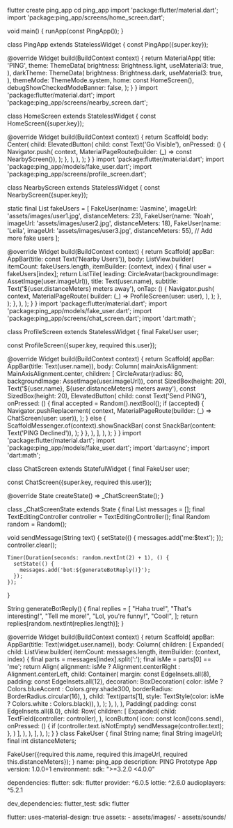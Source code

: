 flutter create ping_app
cd ping_app
import 'package:flutter/material.dart';
import 'package:ping_app/screens/home_screen.dart';

void main() {
  runApp(const PingApp());
}

class PingApp extends StatelessWidget {
  const PingApp({super.key});

  @override
  Widget build(BuildContext context) {
    return MaterialApp(
      title: 'PING',
      theme: ThemeData(
        brightness: Brightness.light,
        useMaterial3: true,
      ),
      darkTheme: ThemeData(
        brightness: Brightness.dark,
        useMaterial3: true,
      ),
      themeMode: ThemeMode.system,
      home: const HomeScreen(),
      debugShowCheckedModeBanner: false,
    );
  }
}
import 'package:flutter/material.dart';
import 'package:ping_app/screens/nearby_screen.dart';

class HomeScreen extends StatelessWidget {
  const HomeScreen({super.key});

  @override
  Widget build(BuildContext context) {
    return Scaffold(
      body: Center(
        child: ElevatedButton(
          child: const Text('Go Visible'),
          onPressed: () {
            Navigator.push(
              context,
              MaterialPageRoute(builder: (_) => const NearbyScreen()),
            );
          },
        ),
      ),
    );
  }
}
import 'package:flutter/material.dart';
import 'package:ping_app/models/fake_user.dart';
import 'package:ping_app/screens/profile_screen.dart';

class NearbyScreen extends StatelessWidget {
  const NearbyScreen({super.key});

  static final List<FakeUser> fakeUsers = [
    FakeUser(name: 'Jasmine', imageUrl: 'assets/images/user1.jpg', distanceMeters: 23),
    FakeUser(name: 'Noah', imageUrl: 'assets/images/user2.jpg', distanceMeters: 18),
    FakeUser(name: 'Leila', imageUrl: 'assets/images/user3.jpg', distanceMeters: 55),
    // Add more fake users
  ];

  @override
  Widget build(BuildContext context) {
    return Scaffold(
      appBar: AppBar(title: const Text('Nearby Users')),
      body: ListView.builder(
        itemCount: fakeUsers.length,
        itemBuilder: (context, index) {
          final user = fakeUsers[index];
          return ListTile(
            leading: CircleAvatar(backgroundImage: AssetImage(user.imageUrl)),
            title: Text(user.name),
            subtitle: Text('${user.distanceMeters} meters away'),
            onTap: () {
              Navigator.push(
                context,
                MaterialPageRoute(
                  builder: (_) => ProfileScreen(user: user),
                ),
              );
            },
          );
        },
      ),
    );
  }
}
import 'package:flutter/material.dart';
import 'package:ping_app/models/fake_user.dart';
import 'package:ping_app/screens/chat_screen.dart';
import 'dart:math';

class ProfileScreen extends StatelessWidget {
  final FakeUser user;

  const ProfileScreen({super.key, required this.user});

  @override
  Widget build(BuildContext context) {
    return Scaffold(
      appBar: AppBar(title: Text(user.name)),
      body: Column(
        mainAxisAlignment: MainAxisAlignment.center,
        children: [
          CircleAvatar(radius: 80, backgroundImage: AssetImage(user.imageUrl)),
          const SizedBox(height: 20),
          Text('${user.name}, ${user.distanceMeters} meters away'),
          const SizedBox(height: 20),
          ElevatedButton(
            child: const Text('Send PING'),
            onPressed: () {
              final accepted = Random().nextBool();
              if (accepted) {
                Navigator.pushReplacement(
                  context,
                  MaterialPageRoute(builder: (_) => ChatScreen(user: user)),
                );
              } else {
                ScaffoldMessenger.of(context).showSnackBar(
                  const SnackBar(content: Text('PING Declined')),
                );
              }
            },
          ),
        ],
      ),
    );
  }
}
import 'package:flutter/material.dart';
import 'package:ping_app/models/fake_user.dart';
import 'dart:async';
import 'dart:math';

class ChatScreen extends StatefulWidget {
  final FakeUser user;

  const ChatScreen({super.key, required this.user});

  @override
  State<ChatScreen> createState() => _ChatScreenState();
}

class _ChatScreenState extends State<ChatScreen> {
  final List<String> messages = [];
  final TextEditingController controller = TextEditingController();
  final Random random = Random();

  void sendMessage(String text) {
    setState(() {
      messages.add('me:$text');
    });
    controller.clear();

    Timer(Duration(seconds: random.nextInt(2) + 1), () {
      setState(() {
        messages.add('bot:${generateBotReply()}');
      });
    });
  }

  String generateBotReply() {
    final replies = [
      "Haha true!",
      "That's interesting!",
      "Tell me more!",
      "Lol, you're funny!",
      "Cool!",
    ];
    return replies[random.nextInt(replies.length)];
  }

  @override
  Widget build(BuildContext context) {
    return Scaffold(
      appBar: AppBar(title: Text(widget.user.name)),
      body: Column(
        children: [
          Expanded(
            child: ListView.builder(
              itemCount: messages.length,
              itemBuilder: (context, index) {
                final parts = messages[index].split(':');
                final isMe = parts[0] == 'me';
                return Align(
                  alignment: isMe ? Alignment.centerRight : Alignment.centerLeft,
                  child: Container(
                    margin: const EdgeInsets.all(8),
                    padding: const EdgeInsets.all(12),
                    decoration: BoxDecoration(
                      color: isMe ? Colors.blueAccent : Colors.grey.shade300,
                      borderRadius: BorderRadius.circular(16),
                    ),
                    child: Text(parts[1], style: TextStyle(color: isMe ? Colors.white : Colors.black)),
                  ),
                );
              },
            ),
          ),
          Padding(
            padding: const EdgeInsets.all(8.0),
            child: Row(
              children: [
                Expanded(
                  child: TextField(controller: controller),
                ),
                IconButton(
                  icon: const Icon(Icons.send),
                  onPressed: () {
                    if (controller.text.isNotEmpty) sendMessage(controller.text);
                  },
                )
              ],
            ),
          ),
        ],
      ),
    );
  }
}
class FakeUser {
  final String name;
  final String imageUrl;
  final int distanceMeters;

  FakeUser({required this.name, required this.imageUrl, required this.distanceMeters});
}
name: ping_app
description: PING Prototype App
version: 1.0.0+1
environment:
  sdk: ">=3.2.0 <4.0.0"

dependencies:
  flutter:
    sdk: flutter
  provider: ^6.0.5
  lottie: ^2.6.0
  audioplayers: ^5.2.1

dev_dependencies:
  flutter_test:
    sdk: flutter

flutter:
  uses-material-design: true
  assets:
    - assets/images/
    - assets/sounds/
